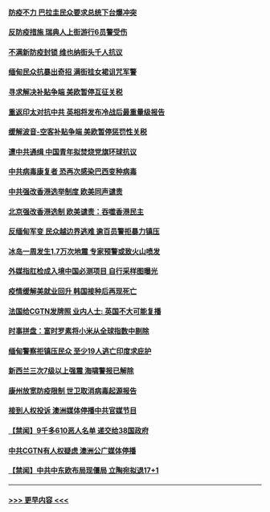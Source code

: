 #### [防疫不力 巴拉圭民众要求总统下台爆冲突](../pages/prog202/a103068668.md?t=03071801) 
#### [反防疫措施 瑞典人上街游行6员警受伤](../pages/prog202/a103068650.md?t=03071801) 
#### [不满新防疫封锁 维也纳街头千人抗议](../pages/prog202/a103068638.md?t=03071801) 
#### [缅甸民众抗暴出奇招 满街挂女裙诅咒军警](../pages/prog202/a103068599.md?t=03071801) 
#### [寻求解决补贴争端 美欧暂停互征关税](../pages/prog202/a103068341.md?t=03071801) 
#### [重返印太对抗中共 英相将发布冷战后最重量级报告](../pages/prog202/a103068468.md?t=03071801) 
#### [缓解波音-空客补贴争端 美欧暂停惩罚性关税](../pages/prog202/a103068479.md?t=03071801) 
#### [遭中共通缉 中国青年拟焚烧党旗环球抗议](../pages/prog202/a103068445.md?t=03071801) 
#### [中共病毒康复者 恐再次感染巴西变种病毒](../pages/prog202/a103068353.md?t=03071801) 
#### [中共强改香港选举制度  欧美同声谴责](../pages/prog202/a103068283.md?t=03071801) 
#### [北京强改香港选制 欧美谴责：吞噬香港民主](../pages/prog202/a103068085.md?t=03071801) 
#### [反缅甸军变 民众越边界逃难 逾百员警拒暴力镇压](../pages/prog202/a103067999.md?t=03071801) 
#### [冰岛一周发生1.7万次地震 专家预警或致火山喷发](../pages/prog202/a103067530.md?t=03071801) 
#### [外媒指肛检成入境中国必测项目 自行采样图曝光](../pages/prog202/a103067771.md?t=03071801) 
#### [疫情缓解美就业回升 韩国接种后再现死亡](../pages/prog202/a103067832.md?t=03071801) 
#### [法国给CGTN发牌照 业内人士: 英国不大可能复播](../pages/prog202/a103067751.md?t=03071801) 
#### [时事拼盘：富时罗素将小米从全球指数中剔除](../pages/prog202/a103067788.md?t=03071801) 
#### [缅甸警察拒镇压民众 至少19人逃亡印度求庇护](../pages/prog202/a103067718.md?t=03071801) 
#### [新西兰三次7级以上强震 海啸警报已解除](../pages/prog202/a103067639.md?t=03071801) 
#### [康州放宽防疫限制 世卫取消病毒起源报告](../pages/prog202/a103067627.md?t=03071801) 
#### [接到人权投诉 澳洲媒体停播中共官媒节目](../pages/prog202/a103067525.md?t=03071801) 
#### [【禁闻】9千多610恶人名单 递交给38国政府](../pages/prog202/a103067593.md?t=03071801) 
#### [中共CGTN有人权疑虑 澳洲公广媒体停播](../pages/prog202/a103067601.md?t=03071801) 
#### [【禁闻】中共中东欧布局现僵局 立陶宛拟退17+1](../pages/prog202/a103067543.md?t=03071801) 

----
#### [ >>> 更早内容 <<< ](../indexes/prog202-earlier.md)
